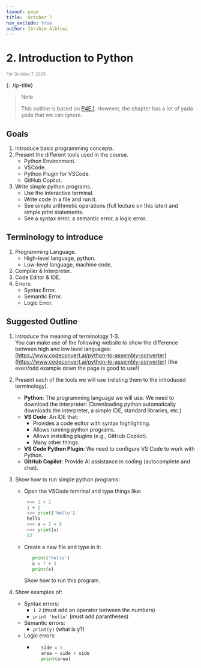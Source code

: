 ```yaml
---
layout: page
title:  October 7
nav_exclude: true
author: Ibrahim Albluwi
---
```


# **2.** Introduction to Python
<span style="font-size: 0.8em; font-weight: normal; color: gray;">For October 7, 2025</span>

{: .tip-title}
> Note
>
> This outline is based on [P4E.1](https://do1.dr-chuck.com/pythonlearn/EN_us/pythonlearn.pdf#page=13.16). However, the chapter has a lot of yada yada that we can ignore. 

## Goals
1. Introduce basic programming concepts.
2. Present the different tools used in the course.
    - Python Environment.
    - VSCode.
    - Python Plugin for VSCode.
    - GitHub Copilot.
3. Write simple python programs.
    - Use the interactive terminal.
    - Write code in a file and run it.
    - See simple arithmetic operations (full lecture on this later) and simple print statements.
    - See a syntax error, a semantic error, a logic error.


## Terminology to introduce
1. Programming Language.
    - High-level language, python.
    - Low-level language, machine code.
2. Compiler & Interpreter.
3. Code Editor & IDE.
4. Errors:
    - Syntax Error.
    - Semantic Error.
    - Logic Error.

## Suggested Outline
1. Introduce the meaning of terminology 1-3.<br>
   You can make use of the following website to show the difference between high and low level languages: [https://www.codeconvert.ai/python-to-assembly-converter](https://www.codeconvert.ai/python-to-assembly-converter) (the even/odd example down the page is good to use!)
2. Present each of the tools we will use (relating them to the introduced terminology).
    - **Python**: The programming language we will use. We need to download the interpreter!
      (Downloading python automatically downloads the interpreter, a simple IDE, standard libraries, etc.)
    - **VS Code**: An IDE that:
        - Provides a code editor with syntax highlighting.
        - Allows running python programs.
        - Allows installing plugins (e.g., GitHub Copilot).
        - Many other things.
    - **VS Code Python Plugin**: We need to configure VS Code to work with Python.
    - **GitHub Copilot**: Provide AI assistance in coding (autocomplete and chat).

3. Show how to run simple python programs:
    - Open the VSCode temrinal and type things like: 
        ```python 
         >>> 1 + 2
         1 + 2
         >>> print('hello')
         hello
         >>> x = 7 + 5
         >>> print(x)
         12
        ````
    - Create a new file and type in it: 
      ```python 
         print('hello') 
         x = 7 + 5
         print(x)
      ```
      Show how to run this program.
4. Show examples of:
    - Syntax errors: 
        - `1 2` (must add an operator between the numbers)
        - `print 'hello'` (must add parantheses)
    - Semantic errors:
        - `print(y)` (what is y?)
    - Logic errors:
        - ```python
             side = 5
             area = side + side
             print(area)
          ```